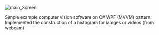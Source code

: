 ![main_Screen](https://github.com/Tessecrack/ComputerVisionWPFOpenCV/blob/master/ImageEcoLab/screenshots/screen.png)

Simple example computer vision software on C# WPF (MVVM) pattern.  
Implemented the construction of a histogram for iamges or videos (from webcam)
